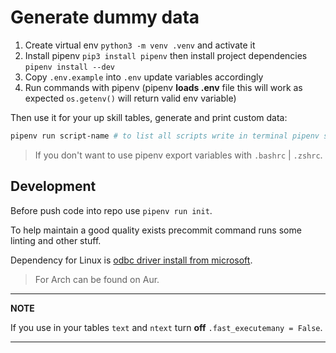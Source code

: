 # Generate dummy data

1. Create virtual env `python3 -m venv .venv` and activate it
2. Install pipenv `pip3 install pipenv` then install project dependencies `pipenv install --dev`
3. Copy `.env.example` into `.env` update variables accordingly
4. Run commands with pipenv (pipenv **loads .env** file this will work as expected `os.getenv()` will return  valid env variable)

Then use it for your up skill tables, generate and print custom data:

```sh
pipenv run script-name # to list all scripts write in terminal pipenv scripts
```
> If you don't want to use pipenv export variables with `.bashrc` | `.zshrc`.

## Development
Before push code into repo use `pipenv run init`.

To help maintain a good quality exists precommit command runs some linting and other stuff.


Dependency for Linux is [odbc driver install from microsoft](https://learn.microsoft.com/en-us/sql/connect/odbc/linux-mac/installing-the-microsoft-odbc-driver-for-sql-server?view=sql-server-ver16&tabs=alpine18-install%2Calpine17-install%2Cdebian8-install%2Credhat7-13-install%2Crhel7-offline).

> For Arch can be found on Aur.

---
**NOTE**

If you use in your tables `text` and `ntext` turn **off**
`.fast_executemany = False`.

---
